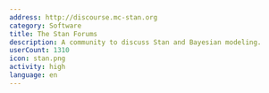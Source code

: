 ```yaml
---
address: http://discourse.mc-stan.org
category: Software
title: The Stan Forums
description: A community to discuss Stan and Bayesian modeling.
userCount: 1310
icon: stan.png
activity: high
language: en
---
```

